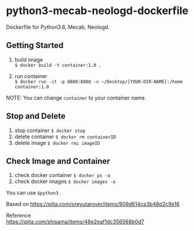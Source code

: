 # python3-mecab-neologd-dockerfile

Dockerfile for Python3.6, Mecab, Neologd.


## Getting Started

1. build image  
`$ docker build -t container:1.0 .`  

2. run container  
`$ docker run -it -p 8888:8888 -v ~/Desktop/[YOUR-DIR-NAME]:/home container:1.0`  

NOTE: You can change `container` to your container name.

## Stop and Delete
1. stop container
`$ docker stop`
2. delete container
`$ docker rm containerID`
3. delete image
`$ docker rmi imageID`

## Check Image and Container
1. check docker container
`$ docker ps -a`
2. check docker images
`$ docker images -a`

You can use `$python3` .

Based on https://qiita.com/oreyutarover/items/909d614ca3b48d2c9e16

Reference  
https://qiita.com/shisama/items/48e2eaf1dc356568b0d7
